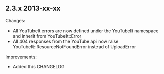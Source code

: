 2.3.x 2013-xx-xx
----------------

Changes:
- All YouTubeIt errors are now defined under the YouTubeIt namespace and inherit from YouTubeIt::Error
- All 404 responses from the YouTube api now raise YouTubeIt::ResourceNotFoundError instead of UploadError

Improvements:
- Added this CHANGELOG
